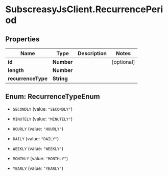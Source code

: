 # SubscreasyJsClient.RecurrencePeriod

## Properties

Name | Type | Description | Notes
------------ | ------------- | ------------- | -------------
**id** | **Number** |  | [optional] 
**length** | **Number** |  | 
**recurrenceType** | **String** |  | 



## Enum: RecurrenceTypeEnum


* `SECONDLY` (value: `"SECONDLY"`)

* `MINUTELY` (value: `"MINUTELY"`)

* `HOURLY` (value: `"HOURLY"`)

* `DAILY` (value: `"DAILY"`)

* `WEEKLY` (value: `"WEEKLY"`)

* `MONTHLY` (value: `"MONTHLY"`)

* `YEARLY` (value: `"YEARLY"`)




